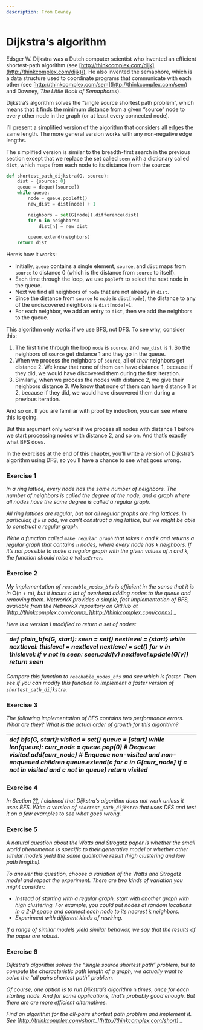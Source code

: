 ```yaml
---
description: From Downey
---
```


# Dijkstra’s algorithm

Edsger W. Dijkstra was a Dutch computer scientist who invented an efficient shortest-path algorithm \(see [http://thinkcomplex.com/dijk](http://thinkcomplex.com/dijk)\). He also invented the semaphore, which is a data structure used to coordinate programs that communicate with each other \(see [http://thinkcomplex.com/sem](http://thinkcomplex.com/sem) and Downey, _The Little Book of Semaphores_\).

Dijkstra’s algorithm solves the “single source shortest path problem”, which means that it finds the minimum distance from a given “source” node to every other node in the graph \(or at least every connected node\).

I’ll present a simplified version of the algorithm that considers all edges the same length. The more general version works with any non-negative edge lengths.

The simplified version is similar to the breadth-first search in the previous section except that we replace the set called `seen` with a dictionary called `dist`, which maps from each node to its distance from the source:

```python
def shortest_path_dijkstra(G, source):
    dist = {source: 0}
    queue = deque([source])
    while queue:
        node = queue.popleft()
        new_dist = dist[node] + 1

        neighbors = set(G[node]).difference(dist)
        for n in neighbors:
            dist[n] = new_dist

        queue.extend(neighbors)
    return dist
```

Here’s how it works:

* Initially, `queue` contains a single element, `source`, and `dist` maps from `source` to distance 0 \(which is the distance from `source` to itself\).
* Each time through the loop, we use `popleft` to select the next node in the queue.
* Next we find all neighbors of `node` that are not already in `dist`.
* Since the distance from `source` to `node` is `dist[node]`, the distance to any of the undiscovered neighbors is `dist[node]+1`.
* For each neighbor, we add an entry to `dist`, then we add the neighbors to the queue.

This algorithm only works if we use BFS, not DFS. To see why, consider this:

1. The first time through the loop `node` is `source`, and `new_dist` is 1. So the neighbors of `source` get distance 1 and they go in the queue.
2. When we process the neighbors of `source`, all of _their_ neighbors get distance 2. We know that none of them can have distance 1, because if they did, we would have discovered them during the first iteration.
3. Similarly, when we process the nodes with distance 2, we give their neighbors distance 3. We know that none of them can have distance 1 or 2, because if they did, we would have discovered them during a previous iteration.

And so on. If you are familiar with proof by induction, you can see where this is going.

But this argument only works if we process all nodes with distance 1 before we start processing nodes with distance 2, and so on. And that’s exactly what BFS does.

In the exercises at the end of this chapter, you’ll write a version of Dijkstra’s algorithm using DFS, so you’ll have a chance to see what goes wrong.

### Exercise 1

_In a ring lattice, every node has the same number of neighbors. The number of neighbors is called the degree of the node, and a graph where all nodes have the same degree is called a regular graph._

_All ring lattices are regular, but not all regular graphs are ring lattices. In particular, if `k` is odd, we can’t construct a ring lattice, but we might be able to construct a regular graph._

_Write a function called `make_regular_graph` that takes `n` and `k` and returns a regular graph that contains `n` nodes, where every node has `k` neighbors. If it’s not possible to make a regular graph with the given values of `n` and `k`, the function should raise a `ValueError`._

### Exercise 2

_My implementation of `reachable_nodes_bfs` is efficient in the sense that it is in_ O\(n + m\)_, but it incurs a lot of overhead adding nodes to the queue and removing them. NetworkX provides a simple, fast implementation of BFS, available from the NetworkX repository on GitHub at_ [_http://thinkcomplex.com/connx_](http://thinkcomplex.com/connx)_._

_Here is a version I modified to return a set of nodes:_

| _def plain\_bfs\(G, start\): seen = set\(\) nextlevel = {start} while nextlevel: thislevel = nextlevel nextlevel = set\(\) for v in thislevel: if v not in seen: seen.add\(v\) nextlevel.update\(G\[v\]\) return seen_ |
| :--- |


_Compare this function to `reachable_nodes_bfs` and see which is faster. Then see if you can modify this function to implement a faster version of `shortest_path_dijkstra`._

### Exercise 3  

_The following implementation of BFS contains two performance errors. What are they? What is the actual order of growth for this algorithm?_

| _def bfs\(G, start\): visited = set\(\) queue = \[start\] while len\(queue\): curr\_node = queue.pop\(0\) \# Dequeue visited.add\(curr\_node\) \# Enqueue non-visited and non-enqueued children queue.extend\(c for c in G\[curr\_node\] if c not in visited and c not in queue\) return visited_ |
| :--- |


### Exercise 4

_In Section_ [_??_](http://greenteapress.com/complexity2/html/thinkcomplexity2004.html#dijkstra)_, I claimed that Dijkstra’s algorithm does not work unless it uses BFS. Write a version of `shortest_path_dijkstra` that uses DFS and test it on a few examples to see what goes wrong._

### Exercise 5  

_A natural question about the Watts and Strogatz paper is whether the small world phenomenon is specific to their generative model or whether other similar models yield the same qualitative result \(high clustering and low path lengths\)._

_To answer this question, choose a variation of the Watts and Strogatz model and repeat the experiment. There are two kinds of variation you might consider:_

* _Instead of starting with a regular graph, start with another graph with high clustering. For example, you could put nodes at random locations in a 2-D space and connect each node to its nearest_ k _neighbors._
* _Experiment with different kinds of rewiring._

_If a range of similar models yield similar behavior, we say that the results of the paper are robust._

### Exercise 6

_Dijkstra’s algorithm solves the “single source shortest path” problem, but to compute the characteristic path length of a graph, we actually want to solve the “all pairs shortest path” problem._

_Of course, one option is to run Dijkstra’s algorithm_ n _times, once for each starting node. And for some applications, that’s probably good enough. But there are are more efficient alternatives._

_Find an algorithm for the all-pairs shortest path problem and implement it. See_ [_http://thinkcomplex.com/short_](http://thinkcomplex.com/short)_._

